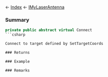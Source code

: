 ← [Index](Api-Index) ← [IMyLaserAntenna](Sandbox.ModAPI.Ingame.IMyLaserAntenna)

### Summary

```csharp
private public abstract virtual Connect
```csharp

Connect to target defined by SetTargetCoords

### Returns

### Example

### Remarks

